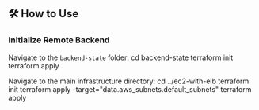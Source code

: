 ## 🛠️ How to Use

### Initialize Remote Backend

Navigate to the `backend-state` folder:
cd backend-state
terraform init
terraform apply

Navigate to the main infrastructure directory:
cd ../ec2-with-elb
terraform init
terraform apply -target="data.aws_subnets.default_subnets"
terraform apply
